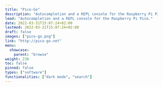 ```yaml
---
title: "Pico-Go"
description: "Autocompletion and a REPL console for the Raspberry Pi Pico."
lead: "Autocompletion and a REPL console for the Raspberry Pi Pico."
date: 2022-03-31T15:07:24+02:00
lastmod: 2022-03-31T15:07:24+02:00
draft: false
images: ["pico-go.png"]
link: "http://pico-go.net"
menu:
  showcase:
    parent: "browse"
weight: 230
toc: false
pinned: false
types: ["software"]
functionalities: ["dark mode", "search"]
---
```

